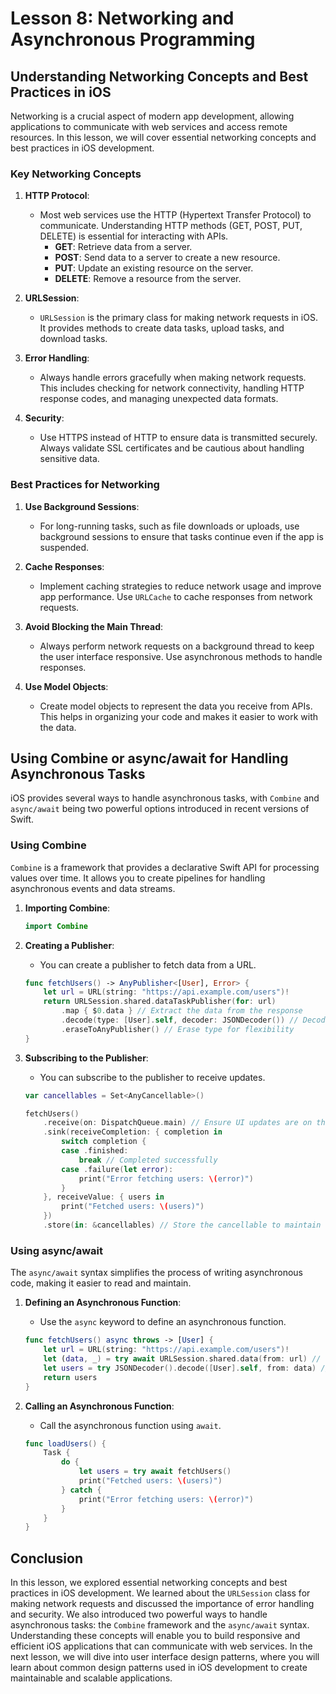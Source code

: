 # Lesson 8: Networking and Asynchronous Programming

## Understanding Networking Concepts and Best Practices in iOS

Networking is a crucial aspect of modern app development, allowing applications to communicate with web services and access remote resources. In this lesson, we will cover essential networking concepts and best practices in iOS development.

### Key Networking Concepts

1. **HTTP Protocol**:
   - Most web services use the HTTP (Hypertext Transfer Protocol) to communicate. Understanding HTTP methods (GET, POST, PUT, DELETE) is essential for interacting with APIs.
     - **GET**: Retrieve data from a server.
     - **POST**: Send data to a server to create a new resource.
     - **PUT**: Update an existing resource on the server.
     - **DELETE**: Remove a resource from the server.

2. **URLSession**:
   - `URLSession` is the primary class for making network requests in iOS. It provides methods to create data tasks, upload tasks, and download tasks.

3. **Error Handling**:
   - Always handle errors gracefully when making network requests. This includes checking for network connectivity, handling HTTP response codes, and managing unexpected data formats.

4. **Security**:
   - Use HTTPS instead of HTTP to ensure data is transmitted securely. Always validate SSL certificates and be cautious about handling sensitive data.

### Best Practices for Networking

1. **Use Background Sessions**:
   - For long-running tasks, such as file downloads or uploads, use background sessions to ensure that tasks continue even if the app is suspended.

2. **Cache Responses**:
   - Implement caching strategies to reduce network usage and improve app performance. Use `URLCache` to cache responses from network requests.

3. **Avoid Blocking the Main Thread**:
   - Always perform network requests on a background thread to keep the user interface responsive. Use asynchronous methods to handle responses.

4. **Use Model Objects**:
   - Create model objects to represent the data you receive from APIs. This helps in organizing your code and makes it easier to work with the data.

## Using Combine or async/await for Handling Asynchronous Tasks

iOS provides several ways to handle asynchronous tasks, with `Combine` and `async/await` being two powerful options introduced in recent versions of Swift.

### Using Combine

`Combine` is a framework that provides a declarative Swift API for processing values over time. It allows you to create pipelines for handling asynchronous events and data streams.

1. **Importing Combine**:
   ```swift
   import Combine
   ```

2. **Creating a Publisher**:
   - You can create a publisher to fetch data from a URL.
   ```swift
   func fetchUsers() -> AnyPublisher<[User], Error> {
       let url = URL(string: "https://api.example.com/users")!
       return URLSession.shared.dataTaskPublisher(for: url)
           .map { $0.data } // Extract the data from the response
           .decode(type: [User].self, decoder: JSONDecoder()) // Decode JSON to User model
           .eraseToAnyPublisher() // Erase type for flexibility
   }
   ```

3. **Subscribing to the Publisher**:
   - You can subscribe to the publisher to receive updates.
   ```swift
   var cancellables = Set<AnyCancellable>()

   fetchUsers()
       .receive(on: DispatchQueue.main) // Ensure UI updates are on the main thread
       .sink(receiveCompletion: { completion in
           switch completion {
           case .finished:
               break // Completed successfully
           case .failure(let error):
               print("Error fetching users: \(error)")
           }
       }, receiveValue: { users in
           print("Fetched users: \(users)")
       })
       .store(in: &cancellables) // Store the cancellable to maintain the subscription
   ```

### Using async/await

The `async/await` syntax simplifies the process of writing asynchronous code, making it easier to read and maintain.

1. **Defining an Asynchronous Function**:
   - Use the `async` keyword to define an asynchronous function.
   ```swift
   func fetchUsers() async throws -> [User] {
       let url = URL(string: "https://api.example.com/users")!
       let (data, _) = try await URLSession.shared.data(from: url) // Fetch data asynchronously
       let users = try JSONDecoder().decode([User].self, from: data) // Decode JSON to User model
       return users
   }
   ```

2. **Calling an Asynchronous Function**:
   - Call the asynchronous function using `await`.
   ```swift
   func loadUsers() {
       Task {
           do {
               let users = try await fetchUsers()
               print("Fetched users: \(users)")
           } catch {
               print("Error fetching users: \(error)")
           }
       }
   }
   ```

## Conclusion

In this lesson, we explored essential networking concepts and best practices in iOS development. We learned about the `URLSession` class for making network requests and discussed the importance of error handling and security. We also introduced two powerful ways to handle asynchronous tasks: the `Combine` framework and the `async/await` syntax. Understanding these concepts will enable you to build responsive and efficient iOS applications that can communicate with web services. In the next lesson, we will dive into user interface design patterns, where you will learn about common design patterns used in iOS development to create maintainable and scalable applications.
